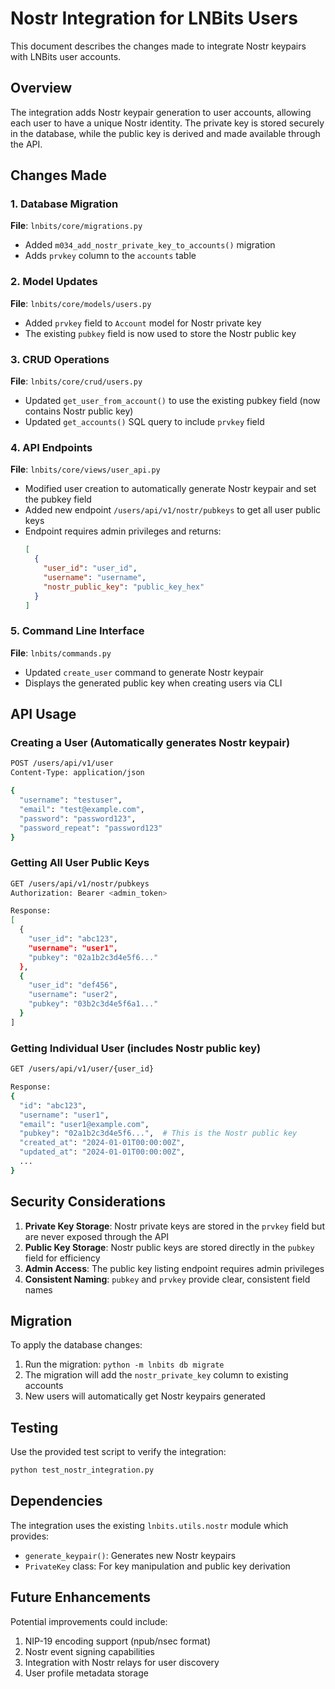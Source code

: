 # Nostr Integration for LNBits Users

This document describes the changes made to integrate Nostr keypairs with LNBits user accounts.

## Overview

The integration adds Nostr keypair generation to user accounts, allowing each user to have a unique Nostr identity. The private key is stored securely in the database, while the public key is derived and made available through the API.

## Changes Made

### 1. Database Migration

**File**: `lnbits/core/migrations.py`
- Added `m034_add_nostr_private_key_to_accounts()` migration
- Adds `prvkey` column to the `accounts` table

### 2. Model Updates

**File**: `lnbits/core/models/users.py`
- Added `prvkey` field to `Account` model for Nostr private key
- The existing `pubkey` field is now used to store the Nostr public key

### 3. CRUD Operations

**File**: `lnbits/core/crud/users.py`
- Updated `get_user_from_account()` to use the existing pubkey field (now contains Nostr public key)
- Updated `get_accounts()` SQL query to include `prvkey` field

### 4. API Endpoints

**File**: `lnbits/core/views/user_api.py`
- Modified user creation to automatically generate Nostr keypair and set the pubkey field
- Added new endpoint `/users/api/v1/nostr/pubkeys` to get all user public keys
- Endpoint requires admin privileges and returns:
  ```json
  [
    {
      "user_id": "user_id",
      "username": "username", 
      "nostr_public_key": "public_key_hex"
    }
  ]
  ```

### 5. Command Line Interface

**File**: `lnbits/commands.py`
- Updated `create_user` command to generate Nostr keypair
- Displays the generated public key when creating users via CLI

## API Usage

### Creating a User (Automatically generates Nostr keypair)

```bash
POST /users/api/v1/user
Content-Type: application/json

{
  "username": "testuser",
  "email": "test@example.com",
  "password": "password123",
  "password_repeat": "password123"
}
```

### Getting All User Public Keys

```bash
GET /users/api/v1/nostr/pubkeys
Authorization: Bearer <admin_token>

Response:
[
  {
    "user_id": "abc123",
    "username": "user1",
    "pubkey": "02a1b2c3d4e5f6..."
  },
  {
    "user_id": "def456", 
    "username": "user2",
    "pubkey": "03b2c3d4e5f6a1..."
  }
]
```

### Getting Individual User (includes Nostr public key)

```bash
GET /users/api/v1/user/{user_id}

Response:
{
  "id": "abc123",
  "username": "user1",
  "email": "user1@example.com",
  "pubkey": "02a1b2c3d4e5f6...",  # This is the Nostr public key
  "created_at": "2024-01-01T00:00:00Z",
  "updated_at": "2024-01-01T00:00:00Z",
  ...
}
```

## Security Considerations

1. **Private Key Storage**: Nostr private keys are stored in the `prvkey` field but are never exposed through the API
2. **Public Key Storage**: Nostr public keys are stored directly in the `pubkey` field for efficiency
3. **Admin Access**: The public key listing endpoint requires admin privileges
4. **Consistent Naming**: `pubkey` and `prvkey` provide clear, consistent field names

## Migration

To apply the database changes:

1. Run the migration: `python -m lnbits db migrate`
2. The migration will add the `nostr_private_key` column to existing accounts
3. New users will automatically get Nostr keypairs generated

## Testing

Use the provided test script to verify the integration:

```bash
python test_nostr_integration.py
```

## Dependencies

The integration uses the existing `lnbits.utils.nostr` module which provides:
- `generate_keypair()`: Generates new Nostr keypairs
- `PrivateKey` class: For key manipulation and public key derivation

## Future Enhancements

Potential improvements could include:
1. NIP-19 encoding support (npub/nsec format)
2. Nostr event signing capabilities
3. Integration with Nostr relays for user discovery
4. User profile metadata storage 